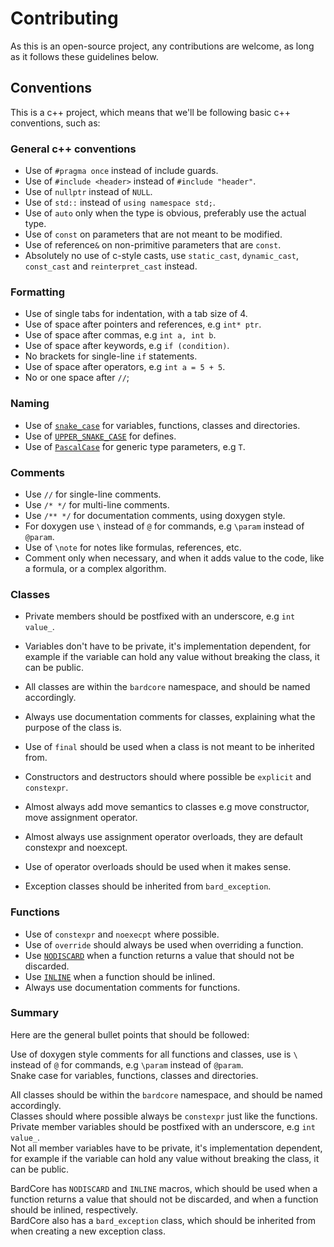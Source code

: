 # Contributing

As this is an open-source project, any contributions are welcome, as long as it follows these guidelines below.

## Conventions

This is a c++ project, which means that we'll be following basic c++ conventions, such as:

### General c++ conventions

- Use of `#pragma once` instead of include guards.
- Use of `#include <header>` instead of `#include "header"`.
- Use of `nullptr` instead of `NULL`.
- Use of `std::` instead of `using namespace std;`.
- Use of `auto` only when the type is obvious, preferably use the actual type.
- Use of `const` on parameters that are not meant to be modified.
- Use of reference`&` on non-primitive parameters that are `const`.
- Absolutely no use of c-style casts, use `static_cast`, `dynamic_cast`, `const_cast` and `reinterpret_cast` instead.

### Formatting

- Use of single tabs for indentation, with a tab size of 4.
- Use of space after pointers and references, e.g `int* ptr`.
- Use of space after commas, e.g `int a, int b`.
- Use of space after keywords, e.g `if (condition)`.
- No brackets for single-line `if` statements.
- Use of space after operators, e.g `int a = 5 + 5`.
- No or one space after `//`;

### Naming

- Use of [`snake_case`](https://en.wikipedia.org/wiki/Snake_case) for variables, functions, classes and directories.
- Use of [`UPPER_SNAKE_CASE`](https://en.wikipedia.org/wiki/Snake_case) for defines.
- Use of [`PascalCase`](https://en.wikipedia.org/wiki/Pascal_case) for generic type parameters, e.g `T`.

### Comments

- Use `//` for single-line comments.
- Use `/* */` for multi-line comments.
- Use `/** */` for documentation comments, using doxygen style.
- For doxygen use ` \ ` instead of `@` for commands, e.g `\param` instead of `@param`.
- Use of `\note` for notes like formulas, references, etc.
- Comment only when necessary, and when it adds value to the code, like a formula, or a complex algorithm.

### Classes

- Private members should be postfixed with an underscore, e.g `int value_`.
- Variables don't have to be private, it's implementation dependent, for example if the variable can hold any value
  without breaking the class, it can be public.


- All classes are within the `bardcore` namespace, and should be named accordingly.
- Always use documentation comments for classes, explaining what the purpose of the class is.
- Use of `final` should be used when a class is not meant to be inherited from.
- Constructors and destructors should where possible be `explicit` and `constexpr`.
- Almost always add move semantics to classes e.g move constructor, move assignment operator.
- Almost always use assignment operator overloads, they are default constexpr and noexcept.
- Use of operator overloads should be used when it makes sense.

- Exception classes should be inherited from `bard_exception`.

### Functions

- Use of `constexpr` and `noexecpt` where possible.
- Use of `override` should always be used when overriding a function.
- Use [`NODISCARD`](https://github.com/search?q=repo%3ABardoBard%2FBardCore+NODISCARD+path%3A*%2Fbardcore.h&type=code)
  when a function returns a value that should not be discarded.
- Use [`INLINE`](https://github.com/search?q=repo%3ABardoBard%2FBardCore+INLINE+path%3A*%2Fbardcore.h&type=code) when a
  function should be inlined.
- Always use documentation comments for functions.

### Summary

Here are the general bullet points that should be followed:

Use of doxygen style comments for all functions and classes, use is ` \ ` instead of `@` for commands, e.g `\param`
instead of `@param`. \
Snake case for variables, functions, classes and directories.

All classes should be within the `bardcore` namespace, and should be named accordingly. \
Classes should where possible always be `constexpr` just like the functions. \
Private member variables should be postfixed with an underscore, e.g `int value_`. \
Not all member variables have to be private, it's implementation dependent, for example if the variable can hold any
value
without breaking the class, it can be public.

BardCore has `NODISCARD` and `INLINE` macros, which should be used when a function returns a value that should not be
discarded, and when a function should be inlined, respectively. \
BardCore also has a `bard_exception` class, which should be inherited from when creating a new exception class.
